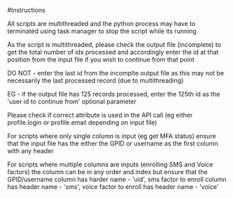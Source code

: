 #Instructions

All scripts are multithreaded and the python process may have to terminated using task manager to stop the script while its running

As the script is multithreaded, please check the output file (incomplete) to get the total number of ids processed and accordingly enter the id at that position from the input file if you wish to continue from that point

DO NOT - enter the last id from the incomplte output file as this may not be necessarily the last processed record (due to multithreading)

EG - if the output file has 125 records processed, enter the 125th id as the 'user id to continue from' optional parameter 

Please check if correct attribute is used in the API call (eg either profile.login or profile.email depending on input file)

For scripts where only single column is input (eg get MFA status) ensure that the input file has the either the GPID or username as the first column with any header

For scripts where multiple columns are inputs (enrolling SMS and Voice factors) the column can be in any order and index but ensure that the 
GPID/username column has harder name - 'uid', 
sms factor to enroll column has header name - 'sms', 
voice factor to enroll has header name  - 'voice'

